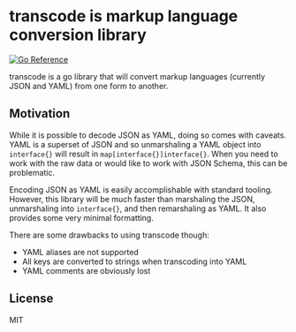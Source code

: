 # transcode is markup language conversion library

[![Go Reference](https://pkg.go.dev/badge/github.com/chanced/transcode.svg)](https://pkg.go.dev/github.com/chanced/transcode)

transcode is a go library that will convert markup languages (currently JSON and YAML) from one form to another.

## Motivation

While it is possible to decode JSON as YAML, doing so comes with caveats. YAML
is a superset of JSON and so unmarshaling a YAML object into `interface{}` will
result in `map[interface{}]interface{}`. When you need to work with the raw data
or would like to work with JSON Schema, this can be problematic.

Encoding JSON as YAML is easily accomplishable with standard tooling. However,
this library will be much faster than marshaling the JSON, unmarshaling into
`interface{}`, and then remarshaling as YAML. It also provides some very minimal
formatting.

There are some drawbacks to using transcode though:

-   YAML aliases are not supported
-   All keys are converted to strings when transcoding into YAML
-   YAML comments are obviously lost

## License

MIT
